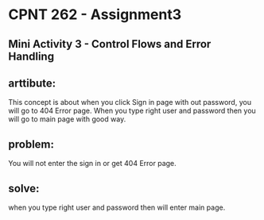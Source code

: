 # CPNT 262 - Assignment3 

## Mini Activity 3 - Control Flows and Error Handling

## arttibute: 

This concept is about when you click Sign in page with out password, you will go to 404 Error page. 
When you type right user and password then you will go to main page with good way. 

## problem:

 You will not enter the sign in or get 404 Error page. 

 ## solve: 
 when you type right user and password then will enter main page. 






